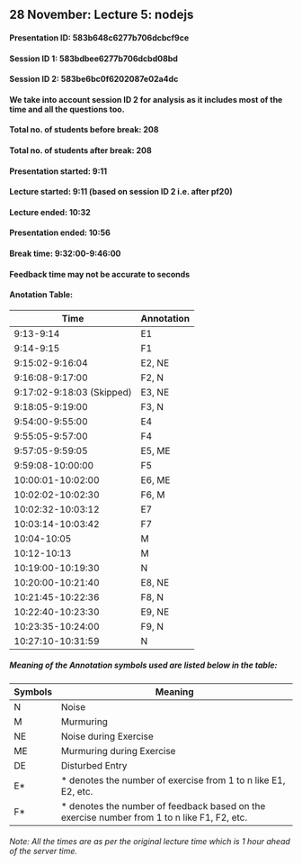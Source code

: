 ## 28 November: Lecture 5: nodejs

#### Presentation ID: 583b648c6277b706dcbcf9ce
#### Session ID 1: 583bdbee6277b706dcbd08bd
#### Session ID 2: 583be6bc0f6202087e02a4dc
#### We take into account session ID 2 for analysis as it includes most of the time and all the questions too.

#### Total no. of students before break: 208
#### Total no. of students after break: 208

#### Presentation started: 9:11
#### Lecture started: 9:11 (based on session ID 2 i.e. after pf20)
#### Lecture ended: 10:32
#### Presentation ended: 10:56
#### Break time: 9:32:00-9:46:00

#### Feedback time may not be accurate to seconds

#### Anotation Table:

Time | Annotation
--------------- | --------------
9:13-9:14 | E1
9:14-9:15 | F1
9:15:02-9:16:04 | E2, NE
9:16:08-9:17:00 | F2, N
9:17:02-9:18:03 (Skipped) | E3, NE
9:18:05-9:19:00 | F3, N
9:54:00-9:55:00 | E4
9:55:05-9:57:00 | F4
9:57:05-9:59:05 | E5, ME
9:59:08-10:00:00 | F5
10:00:01-10:02:00 | E6, ME
10:02:02-10:02:30 | F6, M
10:02:32-10:03:12 | E7
10:03:14-10:03:42 | F7
10:04-10:05 | M
10:12-10:13 | M
10:19:00-10:19:30 | N
10:20:00-10:21:40 | E8, NE
10:21:45-10:22:36 | F8, N
10:22:40-10:23:30 | E9, NE
10:23:35-10:24:00 | F9, N
10:27:10-10:31:59 | N


##### Meaning of the Annotation symbols used are listed below in the table:

Symbols | Meaning
------- | --------
N | Noise
M | Murmuring
NE | Noise during Exercise
ME | Murmuring during Exercise
DE | Disturbed Entry
E* | * denotes the number of exercise from 1 to n like E1, E2, etc.
F* | * denotes the number of feedback based on the exercise number from 1 to n like F1, F2, etc.

###### Note: All the times are as per the original lecture time which is 1 hour ahead of the server time.
